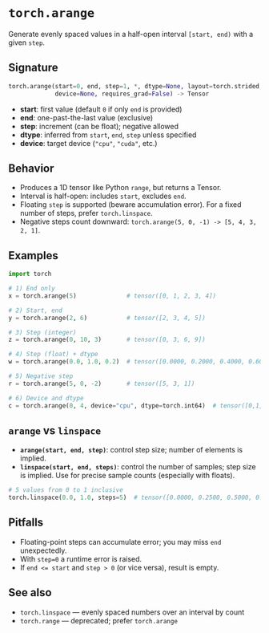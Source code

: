 # `torch.arange`

Generate evenly spaced values in a half-open interval `[start, end)` with a given `step`.

## Signature

```python
torch.arange(start=0, end, step=1, *, dtype=None, layout=torch.strided,
             device=None, requires_grad=False) -> Tensor
```

- **start**: first value (default `0` if only `end` is provided)
- **end**: one-past-the-last value (exclusive)
- **step**: increment (can be float); negative allowed
- **dtype**: inferred from `start`, `end`, `step` unless specified
- **device**: target device (`"cpu"`, `"cuda"`, etc.)

## Behavior

- Produces a 1D tensor like Python `range`, but returns a Tensor.
- Interval is half-open: includes `start`, excludes `end`.
- Floating `step` is supported (beware accumulation error). For a fixed number of steps, prefer `torch.linspace`.
- Negative steps count downward: `torch.arange(5, 0, -1) -> [5, 4, 3, 2, 1]`.

## Examples

```python
import torch

# 1) End only
x = torch.arange(5)              # tensor([0, 1, 2, 3, 4])

# 2) Start, end
y = torch.arange(2, 6)           # tensor([2, 3, 4, 5])

# 3) Step (integer)
z = torch.arange(0, 10, 3)       # tensor([0, 3, 6, 9])

# 4) Step (float) + dtype
w = torch.arange(0.0, 1.0, 0.2)  # tensor([0.0000, 0.2000, 0.4000, 0.6000, 0.8000])

# 5) Negative step
r = torch.arange(5, 0, -2)       # tensor([5, 3, 1])

# 6) Device and dtype
c = torch.arange(0, 4, device="cpu", dtype=torch.int64)  # tensor([0,1,2,3])
```

## `arange` vs `linspace`

- **`arange(start, end, step)`**: control step size; number of elements is implied.
- **`linspace(start, end, steps)`**: control the number of samples; step size is implied. Use for precise sample counts (especially with floats).

```python
# 5 values from 0 to 1 inclusive
torch.linspace(0.0, 1.0, steps=5)  # tensor([0.0000, 0.2500, 0.5000, 0.7500, 1.0000])
```

## Pitfalls

- Floating-point steps can accumulate error; you may miss `end` unexpectedly.
- With `step=0` a runtime error is raised.
- If `end <= start` and `step > 0` (or vice versa), result is empty.

## See also

- `torch.linspace` — evenly spaced numbers over an interval by count
- `torch.range` — deprecated; prefer `torch.arange`

